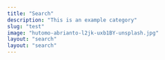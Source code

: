 ```yaml
---
title: "Search"
description: "This is an example category"
slug: "test"
image: "hutomo-abrianto-l2jk-uxb1BY-unsplash.jpg"
layout: "search"
layout: "search"
---
```

